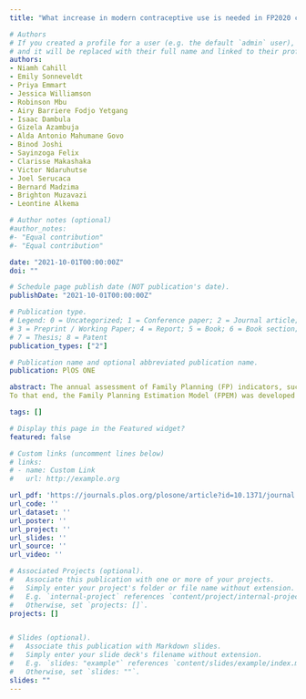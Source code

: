 ```yaml
---
title: "What increase in modern contraceptive use is needed in FP2020 countries to reach 75% demand satisfied by 2030? An assessment using the Accelerated Transition Method and Family Planning Estimation Model"

# Authors
# If you created a profile for a user (e.g. the default `admin` user), write the username (folder name) here 
# and it will be replaced with their full name and linked to their profile.
authors:
- Niamh Cahill 
- Emily Sonneveldt
- Priya Emmart
- Jessica Williamson
- Robinson Mbu
- Airy Barriere Fodjo Yetgang
- Isaac Dambula
- Gizela Azambuja
- Alda Antonio Mahumane Govo
- Binod Joshi
- Sayinzoga Felix
- Clarisse Makashaka
- Victor Ndaruhutse
- Joel Serucaca
- Bernard Madzima
- Brighton Muzavazi
- Leontine Alkema

# Author notes (optional)
#author_notes:
#- "Equal contribution"
#- "Equal contribution"

date: "2021-10-01T00:00:00Z"
doi: ""

# Schedule page publish date (NOT publication's date).
publishDate: "2021-10-01T00:00:00Z"

# Publication type.
# Legend: 0 = Uncategorized; 1 = Conference paper; 2 = Journal article;
# 3 = Preprint / Working Paper; 4 = Report; 5 = Book; 6 = Book section;
# 7 = Thesis; 8 = Patent
publication_types: ["2"]

# Publication name and optional abbreviated publication name.
publication: PlOS ONE

abstract: The annual assessment of Family Planning (FP) indicators, such as the modern contraceptive prevalence rate (mCPR), is a key component of monitoring and evaluating goals of global FP programs and initiatives. 
To that end, the Family Planning Estimation Model (FPEM) was developed with the aim of producing survey-informed estimates and projections of mCPR and other key FP indictors over time. With large-scale surveys being carried out on average every 3-5 years, data gaps since the most recent survey often exceed one year. As a result, survey-based estimates for the current year from FPEM are often based on projections that carry a larger uncertainty than data informed estimates. In order to bridge recent data gaps we consider the use of a measure, termed Estimated Modern Use (EMU), which has been derived from routinely collected family planning service statistics. However, EMU data come with known limitations, namely measurement errors which result in biases and additional variation with respect to survey-based estimates of mCPR. Here we present a data model for the incorporation of EMU data into FPEM, which accounts for these limitations. Based on known biases, we assume that only changes in EMU can inform FPEM estimates, while also taking inherent variation into account. The addition of this EMU data model to FPEM allows us to provide a secondary data source for informing and reducing uncertainty in current estimates of mCPR. We present model validations using a survey-only model as a baseline comparison and we illustrate the impact of including the EMU data model in FPEM. Results show that the inclusion of EMU data can change point-estimates of mCPR by up to 6.7 percentage points compared to using surveys only. Observed reductions in uncertainty were modest, with the width of uncertainty intervals being reduced by up to 2.7 percentage points. 

tags: []

# Display this page in the Featured widget?
featured: false

# Custom links (uncomment lines below)
# links:
# - name: Custom Link
#   url: http://example.org

url_pdf: 'https://journals.plos.org/plosone/article?id=10.1371/journal.pone.0258304'
url_code: ''
url_dataset: ''
url_poster: ''
url_project: ''
url_slides: ''
url_source: ''
url_video: ''

# Associated Projects (optional).
#   Associate this publication with one or more of your projects.
#   Simply enter your project's folder or file name without extension.
#   E.g. `internal-project` references `content/project/internal-project/index.md`.
#   Otherwise, set `projects: []`.
projects: []


# Slides (optional).
#   Associate this publication with Markdown slides.
#   Simply enter your slide deck's filename without extension.
#   E.g. `slides: "example"` references `content/slides/example/index.md`.
#   Otherwise, set `slides: ""`.
slides: ""
---
```

